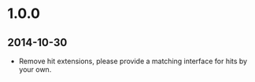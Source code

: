 # 1.0.0
## 2014-10-30
- Remove hit extensions, please provide a matching interface for hits by your own.
